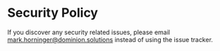 # Security Policy

If you discover any security related issues, please email mark.horninger@dominion.solutions instead of using the issue tracker.
